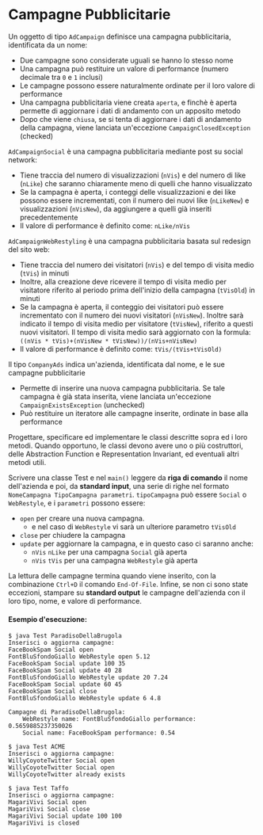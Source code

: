 # Campagne Pubblicitarie

Un oggetto di tipo `AdCampaign` definisce una campagna pubblicitaria, identificata da un nome:
* Due campagne sono considerate uguali se hanno lo stesso nome
* Una campagna può restituire un valore di performance (numero decimale tra `0` e `1` inclusi)
* Le campagne possono essere naturalmente ordinate per il loro valore di performance
* Una campagna pubblicitaria viene creata `aperta`, e finchè è aperta permette di aggiornare i dati di andamento con un apposito metodo
* Dopo che viene `chiusa`, se si tenta di aggiornare i dati di andamento della campagna, viene lanciata un'eccezione `CampaignClosedException` (checked)

`AdCampaignSocial` è una campagna pubblicitaria mediante post su social network:
* Tiene traccia del numero di visualizzazioni (`nVis`) e del numero di like (`nLike`) che saranno chiaramente meno di quelli che hanno visualizzato
* Se la campagna è aperta, i conteggi delle visualizzazioni e dei like possono essere incrementati, con il numero dei nuovi like (`nLikeNew`) e visualizzazioni (`nVisNew`), da aggiungere a quelli già inseriti precedentemente
* Il valore di performance è definito come: `nLike/nVis`

`AdCampaignWebRestyling` è una campagna pubblicitaria basata sul redesign del sito web:
* Tiene traccia del numero dei visitatori (`nVis`) e del tempo di visita medio (`tVis`) in minuti
* Inoltre, alla creazione deve ricevere il tempo di visita medio per visitatore riferito al periodo prima dell'inizio della campagna (`tVisOld`) in minuti
* Se la campagna è aperta, il conteggio dei visitatori può essere incrementato con il numero dei nuovi visitatori (`nVisNew`). Inoltre sarà indicato il tempo di visita medio per visitatore (`tVisNew`), riferito a questi nuovi visitatori. Il tempo di visita medio sarà aggiornato con la formula: `((nVis * tVis)+(nVisNew * tVisNew))/(nVis+nVisNew)`
* Il valore di performance è definito come: `tVis/(tVis+tVisOld)`

Il tipo `CompanyAds` indica un'azienda, identificata dal nome, e le sue campagne pubblicitarie
* Permette di inserire una nuova campagna pubblicitaria. Se tale campagna è già stata inserita, viene lanciata un'eccezione `CampaignExistsException` (unchecked)
* Può restituire un iteratore alle campagne inserite, ordinate in base alla performance

Progettare, specificare ed implementare le classi descritte sopra ed i loro metodi. Quando opportuno, le classi devono avere uno o più costruttori, delle Abstraction Function e Representation Invariant, ed eventuali altri metodi utili.

Scrivere una classe Test e nel `main()` leggere da **riga di comando** il nome dell'azienda e poi, da **standard input**, una serie di righe nel formato `NomeCampagna TipoCampagna parametri`. `tipoCampagna` può essere `Social` o `WebRestyle`, e i `parametri` possono essere:
* `open` per creare una nuova campagna.
	* e nel caso di `WebRestyle` vi sarà un ulteriore parametro `tVisOld`
* `close` per chiudere la campagna
* `update` per aggiornare la campagna, e in questo caso ci saranno anche:
	* `nVis` `nLike` per una campagna `Social` già aperta
	* `nVis` `tVis` per una campagna `WebRestyle` già aperta

La lettura delle campagne termina quando viene inserito, con la combinazione `Ctrl+D` il comando `End-Of-File`.
Infine, se non ci sono state eccezioni, stampare su **standard output** le campagne dell'azienda con il loro tipo, nome, e valore di performance.

#### Esempio d'esecuzione:

```text
$ java Test ParadisoDellaBrugola
Inserisci o aggiorna campagne:
FaceBookSpam Social open
FontBluSfondoGiallo WebRestyle open 5.12
FaceBookSpam Social update 100 35      
FaceBookSpam Social update 40 28    
FontBluSfondoGiallo WebRestyle update 20 7.24
FaceBookSpam Social update 60 45
FaceBookSpam Social close
FontBluSfondoGiallo WebRestyle update 6 4.8

Campagne di ParadisoDellaBrugola:
	WebRestyle name: FontBluSfondoGiallo performance: 0.5659885237350026
	Social name: FaceBookSpam performance: 0.54

$ java Test ACME
Inserisci o aggiorna campagne:
WillyCoyoteTwitter Social open
WillyCoyoteTwitter Social open
WillyCoyoteTwitter already exists

$ java Test Taffo
Inserisci o aggiorna campagne:
MagariVivi Social open    
MagariVivi Social close
MagariVivi Social update 100 100
MagariVivi is closed
```